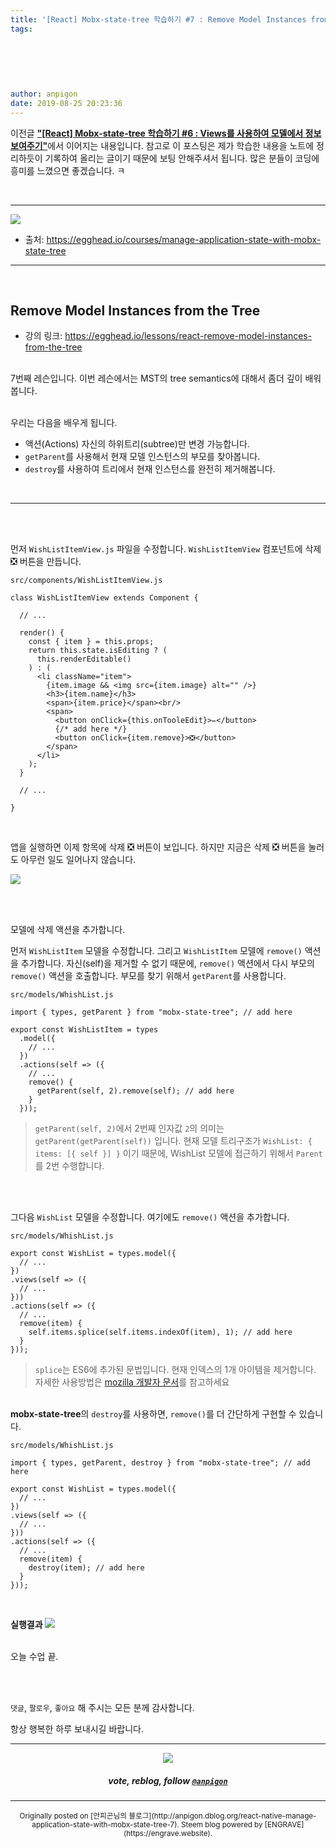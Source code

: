```yaml
---
title: '[React] Mobx-state-tree 학습하기 #7 : Remove Model Instances from the Tree'
tags:
  
  
  
  
  
  
author: anpigon
date: 2019-08-25 20:23:36
---
```


이전글 [**"\[React\] Mobx-state-tree 학습하기 #6 : Views를 사용하여 모델에서 정보 보여주기"**](https://steemit.com/zzan/@anpigon/react-native-manage-application-state-with-mobx-state-tree-6)에서 이어지는 내용입니다. 참고로 이 포스팅은 제가 학습한 내용을 노트에 정리하듯이 기록하여 올리는 글이기 때문에 보팅 안해주셔서 됩니다.  많은 분들이 코딩에 흥미를  느꼈으면 좋겠습니다.  ㅋ

<br>

***

![](https://files.steempeak.com/file/steempeak/anpigon/sYISPibs-E1848CE185A6E18486E185A9E186A820E1848BE185A5E186B9E18482E185B3E186AB20E18483E185B5E1848CE185A1E1848BE185B5E186AB.png)
* 출처: https://egghead.io/courses/manage-application-state-with-mobx-state-tree

***

<br>

## Remove Model Instances from the Tree

* 강의 링크: https://egghead.io/lessons/react-remove-model-instances-from-the-tree

<br>7번째 레슨입니다. 이번 레슨에서는 MST의 tree semantics에 대해서 좀더 깊이 배워봅니다.

<br>우리는 다음을 배우게 됩니다.

*  액션(Actions) 자신의 하위트리(subtree)만 변경 가능합니다.
* `getParent`를 사용해서 현재 모델 인스턴스의 부모를 찾아봅니다.
* `destroy`를 사용하여 트리에서 현재 인스턴스를 완전히 제거해봅니다.

<br>

***

<br><br>

먼저 `WishListItemView.js` 파일을 수정합니다. `WishListItemView` 컴포넌트에 삭제 ❎ 버튼을 만듭니다.

`src/components/WishListItemView.js`

```
class WishListItemView extends Component {

  // ...

  render() {
    const { item } = this.props;
    return this.state.isEditing ? (
      this.renderEditable()
    ) : (
      <li className="item">
        {item.image && <img src={item.image} alt="" />}
        <h3>{item.name}</h3>
        <span>{item.price}</span><br/>
        <span>
          <button onClick={this.onTooleEdit}>✏️</button>
          {/* add here */}
          <button onClick={item.remove}>❎</button>
        </span>
      </li>
    );
  }

  // ...

}
```

<br>

앱을 실행하면 이제 항목에 삭제 ❎ 버튼이 보입니다. 하지만 지금은 삭제 ❎ 버튼을 눌러도 아무런 일도 일어나지 않습니다.

![](https://files.steempeak.com/file/steempeak/anpigon/euLD7P39-E18489E185B3E1848FE185B3E18485E185B5E186ABE18489E185A3E186BA202019-08-242020.33.33.png)


<br>
<br>

모델에 삭제 액션을 추가합니다.

먼저 `WishListItem` 모델을 수정합니다.  그리고 `WishListItem` 모델에 `remove()` 액션을 추가합니다. 자신(self)을 제거할 수 없기 때문에, `remove()` 액션에서 다시 부모의 `remove()` 액션을 호출합니다. 부모를 찾기 위해서 `getParent`를 사용합니다.

`src/models/WhishList.js`

```
import { types, getParent } from "mobx-state-tree"; // add here

export const WishListItem = types
  .model({
    // ...
  })
  .actions(self => ({
    // ...
    remove() {
      getParent(self, 2).remove(self); // add here
    }
  }));
```
> `getParent(self, 2)`에서 2번째 인자값 `2`의 의미는 `getParent(getParent(self))` 입니다.  현재 모델 트리구조가 `WishList: { items: [{ self }] }` 이기 때문에, WishList 모델에 접근하기 위해서 `Parent`를 2번 수행합니다.

<br>
<br>

그다음 `WishList` 모델을 수정합니다. 여기에도 `remove()` 액션을 추가합니다.

`src/models/WhishList.js`
```
export const WishList = types.model({
  // ...
})
.views(self => ({
  // ...
}))
.actions(self => ({
  // ...
  remove(item) {
    self.items.splice(self.items.indexOf(item), 1); // add here
  }
}));
```
> `splice`는 ES6에 추가된 문법입니다. 현재 인덱스의 1개 아이템을 제거합니다. 자세한 사용방법은 [mozilla 개발자 문서](https://developer.mozilla.org/ko/docs/Web/JavaScript/Reference/Global_Objects/Array/splice)를 참고하세요

<br> **mobx-state-tree**의 `destroy`를 사용하면, `remove()`를 더 간단하게 구현할 수 있습니다.

`src/models/WhishList.js`
```
import { types, getParent, destroy } from "mobx-state-tree"; // add here

export const WishList = types.model({
  // ...
})
.views(self => ({
  // ...
}))
.actions(self => ({
  // ...
  remove(item) {
    destroy(item); // add here
  }
}));
```

<br>

**실행결과**
![](https://files.steempeak.com/file/steempeak/anpigon/yzhdzwBl-2019-08-242020-59-51.2019-08-242021_00_21.gif)


<br>오늘 수업 끝.

<br>
<br>

 `댓글`, `팔로우`, `좋아요` 해 주시는 모든 분께 감사합니다.

항상 행복한 하루 보내시길 바랍니다.

*** 

<center><img src='https://steemitimages.com/400x0/https://cdn.steemitimages.com/DQmQmWhMN6zNrLmKJRKhvSScEgWZmpb8zCeE2Gray1krbv6/BC054B6E-6F73-46D0-88E4-C88EB8167037.jpeg'><h5>vote, reblog, follow <code><a href='https://steemit.com/@anpigon'>@anpigon</a></code></h5></center>

 

***
<center><sup>Originally posted on [안피곤님의 블로그](http://anpigon.dblog.org/react-native-manage-application-state-with-mobx-state-tree-7). Steem blog powered by [ENGRAVE](https://engrave.website).</sup></center>